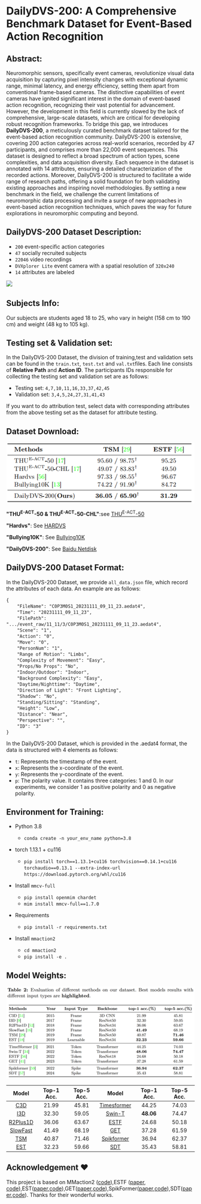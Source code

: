 # DailyDVS-200: A Comprehensive Benchmark Dataset for Event-Based Action Recognition




## Abstract:
Neuromorphic sensors, specifically event cameras, revolutionize visual data acquisition by capturing pixel intensity changes with exceptional dynamic range, minimal latency, and energy efficiency, setting them apart from conventional frame-based cameras. The distinctive capabilities of event cameras have ignited significant interest in the domain of event-based action recognition, recognizing their vast potential for advancement. However, the development in this field is currently slowed by the lack of comprehensive, large-scale datasets, which are critical for developing robust recognition frameworks. To bridge this gap, we introduces **DailyDVS-200**, a meticulously curated benchmark dataset tailored for the event-based action recognition community. DailyDVS-200 is extensive, covering 200 action categories across real-world scenarios, recorded by 47 participants, and comprises more than 22,000 event sequences. This dataset is designed to reflect a broad spectrum of action types, scene complexities, and data acquisition diversity. Each sequence in the dataset is annotated with 14 attributes, ensuring a detailed characterization of the recorded actions. Moreover, DailyDVS-200 is structured to facilitate a wide range of research paths, offering a solid foundation for both validating existing approaches and inspiring novel methodologies. By setting a new benchmark in the field, we challenge the current limitations of neuromorphic data processing and invite a surge of new approaches in event-based action recognition techniques, which paves the way for future explorations in neuromorphic computing and beyond.



## DailyDVS-200 Dataset Description:

- `200` event-specific action categories
- `47` socially recruited subjects
- `22046` video recordings
- `DVXplorer Lite` event camera with a spatial resolution of `320x240`
- `14` attributes are labeled

<img src="./pic/group4.png" />

## Subjects Info:

Our subjects are students aged 18 to 25, who vary in height (158 cm to 190 cm) and weight (48 kg to 105 kg).

<!-- <div>
    <img src="./pic/age.png" style="width: 33.33%; height: 320px;float: left;">
    <img src="./pic/height.png" style="width: 33.33%; height: 320px;float: left;">
    <img src="./pic/weight.png" style="width: 33.33%; height: 320px;float: left;">
</div> -->


## Testing set & Validation set:

In the DailyDVS-200 Dataset, the division of training,test and validation sets can be found in the `train.txt`, `test.txt`  and `val.txt`files. Each line consists of **Relative Path** and **Action ID**. The participants IDs responsible for collecting the testing set and validation set are as follows:

- Testing set: `4,7,10,11,16,33,37,42,45`
- Validation set: `3,4,5,24,27,31,41,43`

If you want to do attribution test, select data with corresponding attributes from the above testing set as the dataset for attribute testing.



## Dataset Download:

<img src="./pic/result_on_different_datasets.png" /> <br />

**"THU<sup>E-ACT</sup>-50 & THU<sup>E-ACT</sup>-50-CHL"**:see [THU<sup>E-ACT</sup>-50](https://github.com/lujiaxuan0520/THU-EACT-50)

**"Hardvs"**: See [HARDVS](https://github.com/Event-AHU/HARDVS)

**"Bullying10K"**: See [Bullying10K](https://www.brain-cog.network/dataset/Bullying10k/)

**"DailyDVS-200"**: See [Baidu Netdisk]()



## DailyDVS-200 Dataset Format:

In the DailyDVS-200 Dataset, we provide `all_data.json` file, which record the attributes of each data. An example are as follows:

```
{
    "FileName": "C0P3M0S1_20231111_09_11_23.aedat4",
    "Time": "20231111_09_11_23",
    "FilePath": ".../event_raw/11_11/3/C0P3M0S1_20231111_09_11_23.aedat4",
    "Scene": "1",
    "Action": "0",
    "Move": "0",
    "PersonNum": "1",
    "Range of Motion": "Limbs",
    "Complexity of Movement": "Easy",
    "Props/No Props": "No",
    "Indoor/Outdoor": "Indoor",
    "Background Complexity": "Easy",
    "Daytime/Nighttime": "Daytime",
    "Direction of Light": "Front Lighting",
    "Shadow": "No",
    "Standing/Sitting": "Standing",
    "Height": "Low",
    "Distance": "Near",
    "Perspective": "",
    "ID": "3"
}
```

In the DailyDVS-200 Dataset, which is provided in the .aedat4 format, the data is structured with 4 elements as follows:

- `t`: Represents the timestamp of the event.
- `x`: Represents the x-coordinate of the event.
- `y`: Represents the y-coordinate of the event.
- `p`: The polarity value. It contains three categories: 1 and 0. In our experiments, we  consider 1 as positive polarity and 0 as negative polarity.




## Environment for Training:

- Python 3.8

  - `conda create -n your_env_name python=3.8`

- torch 1.13.1 + cu116
  - `pip install torch==1.13.1+cu116 torchvision==0.14.1+cu116 torchaudio==0.13.1 --extra-index-url https://download.pytorch.org/whl/cu116 `

- Install `mmcv-full`
  
  - `pip install openmim chardet`
  - `mim install mmcv-full==1.7.0`
  
- Requirements

  - `pip install -r requirements.txt`

- Install `mmaction2`
  - `cd mmaction2`
  - `pip install -e .`




## Model Weights:

![models](./pic/models.png)



| Model | Top-1 Acc. | Top-5 Acc. | Model | Top-1 Acc. | Top-5 Acc. |
|:---------------------------:|:----------:|:----------:|:------------------------------------------------------------------:|:----------:|:----------:|
| [C3D]()    |   21.99   | 45.81 | [Timesformer]() | 44.25 | 74.03 |
| [I3D]()    |   32.30   | 59.05 | [Swin-T]() | **48.06** | 74.47 |
| [R2Plus1D]() |   36.06   | 63.67 | [ESTF]() | 24.68 | 50.18 |
| [SlowFast]() |   41.49   | 68.19 | [GET]() | 37.28 | 61.59 |
| [TSM]() | 40.87 | 71.46 | [Spikformer]() | 36.94 | 62.37 |
| [EST]() | 32.23 | 59.66 | [SDT]() | 35.43 | 58.81 |



## Acknowledgement :heart:
This project is based on  MMaction2 ([code](https://github.com/open-mmlab/mmaction2)),ESTF ([paper](https://arxiv.org/pdf/2211.09648), [code](https://github.com/Event-AHU/HARDVS?tab=readme-ov-file)),EST([paper](https://rpg.ifi.uzh.ch/docs/ICCV19_Gehrig.pdf),[code](https://github.com/uzh-rpg/rpg_event_representation_learning)),GET([paper](https://arxiv.org/abs/2310.02642),[code](https://github.com/Peterande/GET-Group-Event-Transformer)),SpikFormer([paper](https://arxiv.org/abs/2401.02020),[code](https://github.com/ZK-Zhou/spikformer)),SDT([paper](https://openreview.net/forum?id=9FmolyOHi5),[code](https://github.com/BICLab/Spike-Driven-Transformer)). Thanks for their wonderful works.

